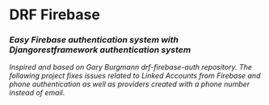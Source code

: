# DRF Firebase
### <em>Easy Firebase authentication system with Djangorestframework authentication system</em>
 
<em>Inspired and based on  Gary Burgmann drf-firebase-auth repository. The following project fixes issues related to Linked Accounts from Firebase and phone authentication as well as providers created with a phone number instead of email.</em>




